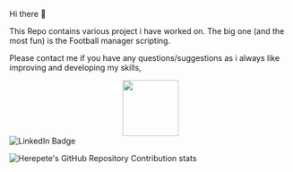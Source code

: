 Hi there 👋

This Repo contains various project i have worked on. The big one (and the most fun) is the Football manager scripting.

Please contact me if you have any questions/suggestions as i always like improving and developing my skills,


<div id="header" align="center">
  <img src="https://media.giphy.com/media/M9gbBd9nbDrOTu1Mqx/giphy.gif" width="100"/>
</div>
<div id="badges">
  <img src="https://img.shields.io/badge/LinkedIn-blue?style=for-the-badge&logo=linkedin&logoColor=white" alt="LinkedIn Badge"/>
</div>
<img src="https://komarev.com/ghpvc/?username=herepete&style=flat-square&color=blue" alt=""/>

![Herepete's GitHub Repository Contribution stats](https://github-contributor-stats.vercel.app/api?username=herepete&hide=B,B%2B)


